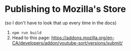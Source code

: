 # Publishing to Mozilla's Store

(so I don't have to look that up every time in the docs)

1. `npm run build`
2. Head to this page: https://addons.mozilla.org/en-CA/developers/addon/youtube-sort/versions/submit/